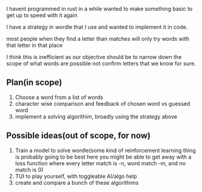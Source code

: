 I havent programmed in rust in a while
wanted to make something basic to get up to speed with it again

I have a strategy in wordle that I use and wanted to implement it in code.

most people when they find a letter than matches will only try words with that letter in that place

I think this is inefficient as our objective should be to narrow down the scope of what words are possible
not confirm letters that we know for sure.


## Plan(in scope)
1. Choose a word from a list of words
2. character wise comparison and feedback of chosen word vs guessed word
3. implement a solving algorithim, broadly using the strategy above

## Possible ideas(out of scope, for now)
1. Train a model to solve wordle(some kind of reinforcement learning thing is probably going to be best here
    you might be able to get away with a loss function where every letter match is -n, word match -m, and no match is 0)
2. TUI to play yourself, with toggleable AI/algo help
3. create and compare a bunch of these algorithims